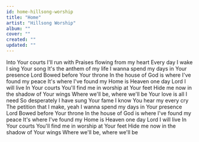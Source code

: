 ```yaml
---
id: home-hillsong-worship
title: "Home"
artist: "Hillsong Worship"
album: ""
cover: ""
created: ""
updated: ""
---
```


Into Your courts I'll run with
Praises flowing from my heart
Every day I wake I sing Your song
It's the anthem of my life
I wanna spend my days in Your presence Lord
Bowed before Your throne
In the house of God is where I've found my peace
It's where I've found my
Home is Heaven one day Lord I will live
In Your courts You'll find me in worship at Your feet
Hide me now in the shadow of Your wings
Where we'll be, where we'll be
Your love is all I need
So desperately I have sung Your fame
I know You hear my every cry
The petition that I make, yeah
I wanna spend my days in Your presence Lord
Bowed before Your throne
In the house of God is where I've found my peace
It's where I've found my
Home is Heaven one day Lord I will live
In Your courts You'll find me in worship at Your feet
Hide me now in the shadow of Your wings
Where we'll be, where we'll be